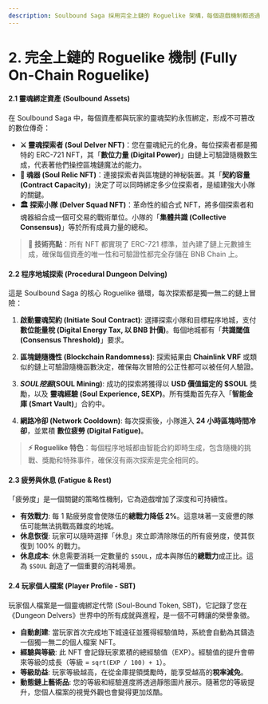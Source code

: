 ```yaml
---
description: Soulbound Saga 採用完全上鏈的 Roguelike 架構，每個遊戲機制都透過智能合約實現真正的去中心化體驗。
---
```


# 2. 完全上鏈的 Roguelike 機制 (Fully On-Chain Roguelike)

#### **2.1 靈魂綁定資產 (Soulbound Assets)**

在 Soulbound Saga 中，每個資產都與玩家的靈魂契約永恆綁定，形成不可篡改的數位傳奇：

* **⚔️ 靈魂探索者 (Soul Delver NFT)**：您在靈魂紀元的化身。每位探索者都是獨特的 ERC-721 NFT，其「**數位力量 (Digital Power)**」由鏈上可驗證隨機數生成，代表著他們操控區塊鏈魔法的能力。
* **🔮 魂器 (Soul Relic NFT)**：連接探索者與區塊鏈的神秘裝置。其「**契約容量 (Contract Capacity)**」決定了可以同時綁定多少位探索者，是組建強大小隊的關鍵。
* **🏛️ 探索小隊 (Delver Squad NFT)**：革命性的組合式 NFT，將多個探索者和魂器組合成一個可交易的戰術單位。小隊的「**集體共識 (Collective Consensus)**」等於所有成員力量的總和。

> **🔗 技術亮點**：所有 NFT 都實現了 ERC-721 標準，並內建了鏈上元數據生成，確保每個資產的唯一性和可驗證性都完全存儲在 BNB Chain 上。

#### **2.2 程序地城探索 (Procedural Dungeon Delving)**

這是 Soulbound Saga 的核心 Roguelike 循環，每次探索都是獨一無二的鏈上冒險：

1. **啟動靈魂契約 (Initiate Soul Contract)**: 選擇探索小隊和目標程序地城，支付 **數位能量稅 (Digital Energy Tax, 以 BNB 計價)**。每個地城都有「**共識閾值 (Consensus Threshold)**」要求。

2. **區塊鏈隨機性 (Blockchain Randomness)**: 探索結果由 **Chainlink VRF** 或類似的鏈上可驗證隨機函數決定，確保每次冒險的公正性都可以被任何人驗證。

3. **$SOUL 挖掘 ($SOUL Mining)**: 成功的探索將獲得以 **USD 價值錨定的 $SOUL** 獎勵，以及 **靈魂經驗 (Soul Experience, SEXP)**。所有獎勵首先存入「**智能金庫 (Smart Vault)**」合約中。

4. **網路冷卻 (Network Cooldown)**: 每次探索後，小隊進入 **24 小時區塊時間冷卻**，並累積 **數位疲勞 (Digital Fatigue)**。

> **⚡ Roguelike 特色**：每個程序地城都由智能合約即時生成，包含隨機的挑戰、獎勵和特殊事件，確保沒有兩次探索是完全相同的。

#### **2.3 疲勞與休息 (Fatigue & Rest)**

「疲勞度」是一個關鍵的策略性機制，它為遊戲增加了深度和可持續性。

* **有效戰力**: 每 1 點疲勞度會使隊伍的**總戰力降低 2%**。這意味著一支疲憊的隊伍可能無法挑戰高難度的地城。
* **休息恢復**: 玩家可以隨時選擇「休息」來立即清除隊伍的所有疲勞度，使其恢復到 100% 的戰力。
* **休息成本**: 休息需要消耗一定數量的 `$SOUL`，成本與隊伍的**總戰力**成正比。這為 `$SOUL` 創造了一個重要的消耗場景。

#### **2.4 玩家個人檔案 (Player Profile - SBT)**

玩家個人檔案是一個靈魂綁定代幣 (Soul-Bound Token, SBT)，它記錄了您在《Dungeon Delvers》世界中的所有成就與進程，是一個不可轉讓的榮譽象徵。

* **自動創建**: 當玩家首次完成地下城遠征並獲得經驗值時，系統會自動為其鑄造一個獨一無二的個人檔案 NFT。
* **經驗與等級**: 此 NFT 會記錄玩家累積的總經驗值（EXP）。經驗值的提升會帶來等級的成長（等級 = `sqrt(EXP / 100) + 1`）。
* **等級助益**: 玩家等級越高，在從金庫提領獎勵時，能享受越高的**稅率減免**。
* **動態鏈上藝術品**: 您的等級和經驗進度將透過靜態圖片展示。隨著您的等級提升，您個人檔案的視覺外觀也會變得更加炫酷。
